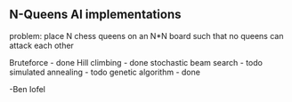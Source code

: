 N-Queens AI implementations
---------------------------
problem: place N chess queens on an N*N board such that no queens can attack each other

Bruteforce - done
Hill climbing - done
stochastic beam search - todo
simulated annealing - todo
genetic algorithm - done


-Ben Iofel